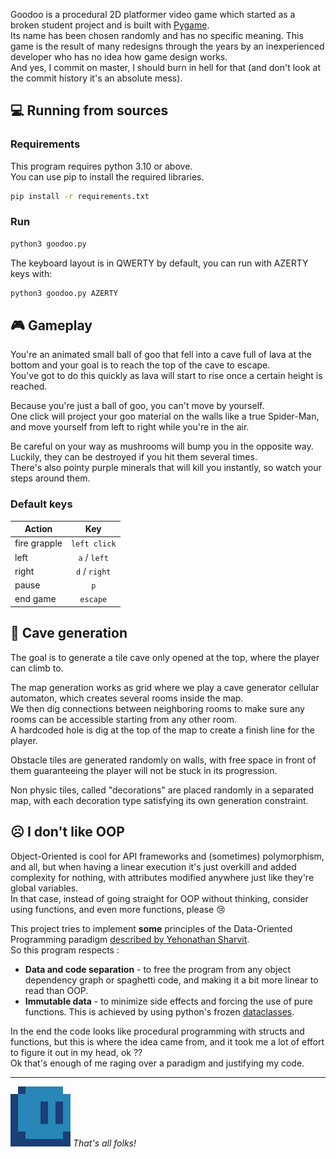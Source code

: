 Goodoo is a procedural 2D platformer video game which started as a broken student project and is built with
[Pygame](https://github.com/pygame/pygame).  
Its name has been chosen randomly and has no specific meaning.
This game is the result of many redesigns through the years by an inexperienced developer who has no idea how game
design works.  
And yes, I commit on master, I should burn in hell for that (and don't look at the commit history it's an absolute
mess).

## :computer: Running from sources

### Requirements

This program requires python 3.10 or above.  
You can use pip to install the required libraries.

```bash
pip install -r requirements.txt
```

### Run

```bash
python3 goodoo.py
```

The keyboard layout is in QWERTY by default, you can run with AZERTY keys with:

```bash
python3 goodoo.py AZERTY
```

## :video_game: Gameplay

You're an animated small ball of goo that fell into a cave full of lava at the bottom and your goal is to reach the top
of the cave to escape.  
You've got to do this quickly as lava will start to rise once a certain height is reached.

Because you're just a ball of goo, you can't move by yourself.  
One click will project your goo material on the walls like a true Spider-Man, and move yourself from left to right while
you're
in the air.

Be careful on your way as mushrooms will bump you in the opposite way. Luckily, they can be destroyed if you hit them
several times.  
There's also pointy purple minerals that will kill you instantly, so watch your steps around them.

### Default keys

| Action       |      Key      |
|--------------|:-------------:|
| fire grapple | `left click`  |
| left         | `a` / `left`  |
| right        | `d` / `right` |
| pause        |      `p`      |
| end game     |   `escape`    |

## :volcano: Cave generation

The goal is to generate a tile cave only opened at the top, where the player can climb to.

The map generation works as grid where we play a cave generator cellular automaton, which creates several rooms inside
the map.  
We then dig connections between neighboring rooms to make sure any rooms can be accessible starting from any other
room.  
A hardcoded hole is dig at the top of the map to create a finish line for the player.

Obstacle tiles are generated randomly on walls, with free space in front of them guaranteeing the player will not be
stuck in its progression.

Non physic tiles, called "decorations" are placed randomly in a separated map, with each decoration type satisfying
its own generation constraint.

## :frowning_face: I don't like OOP

Object-Oriented is cool for API frameworks and (sometimes) polymorphism, and all, but when having a linear execution
it's just overkill and added complexity for nothing, with attributes modified anywhere just like they're global
variables.  
In that case, instead of going straight for OOP without thinking, consider using functions, and even more functions,
please :cry:

This project tries to implement **some** principles of the Data-Oriented Programming paradigm
[described by Yehonathan Sharvit](https://blog.klipse.tech/dop/2022/06/22/principles-of-dop.html).  
So this program respects :

- **Data and code separation** - to free the program from any object dependency graph or spaghetti code, and making it a
  bit more linear to read than OOP.
- **Immutable data** - to minimize side effects and forcing the use of pure functions. This is achieved by using
  python's frozen [dataclasses](https://docs.python.org/3/library/dataclasses.html).

In the end the code looks like procedural programming with structs and functions, but this is where the idea
came from, and it took me a lot of effort to figure it out in my head, ok ??  
Ok that's enough of me raging over a paradigm and justifying my code.

---

<img src="resources/goodoo.gif" alt="gif">&nbsp;*That's all folks!*</img>